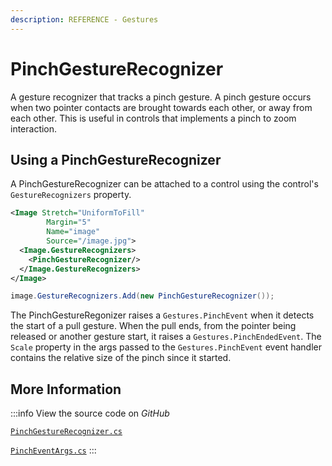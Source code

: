 ```yaml
---
description: REFERENCE - Gestures
---
```


# PinchGestureRecognizer

A gesture recognizer that tracks a pinch gesture. A pinch gesture occurs when two pointer contacts are brought towards each other, or away from each other. This is useful in controls that implements a pinch to zoom interaction.

## Using a PinchGestureRecognizer
A PinchGestureRecognizer can be attached to a control using the control's `GestureRecognizers` property.
```xml
<Image Stretch="UniformToFill"
        Margin="5"
        Name="image"
        Source="/image.jpg">
  <Image.GestureRecognizers>
    <PinchGestureRecognizer/>
  </Image.GestureRecognizers>
</Image>
```

```csharp title='C#'
image.GestureRecognizers.Add(new PinchGestureRecognizer());
```

The PinchGestureRegonizer raises a `Gestures.PinchEvent` when it detects the start of a pull gesture. When the pull ends, from the pointer being released or another gesture start, it raises a `Gestures.PinchEndedEvent`.
The `Scale` property in the args passed to the `Gestures.PinchEvent` event handler contains the relative size of the pinch since it started.

## More Information

:::info
View the source code on _GitHub_ 

[`PinchGestureRecognizer.cs`](https://github.com/AvaloniaUI/Avalonia/blob/master/src/Avalonia.Base/Input/GestureRecognizers/PinchGestureRecognizer.cs)

[`PinchEventArgs.cs`](https://github.com/AvaloniaUI/Avalonia/blob/master/src/Avalonia.Base/Input/PinchEventArgs.cs)
:::
